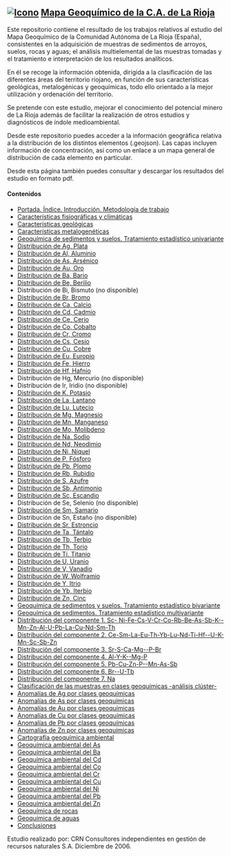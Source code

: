 ## [![Icono](http://www.iderioja.larioja.org/imagenes/logo_iderioja_56x70.gif)](http://www.iderioja.org)     [Mapa Geoquímico de la C.A. de La Rioja](https://github.com/iderioja/mapa_geoquimico)

Este repositorio contiene el resultado de los trabajos relativos al estudio del Mapa Geoquímico de la Comunidad Autónoma de La Rioja (España), consistentes en la adquisición de muestras de sedimentos de arroyos, suelos, rocas y aguas; el análisis multielemental de las muestras tomadas y el tratamiento e interpretación de los resultados analíticos.

En él se recoge la información obtenida, dirigida a la clasificación de las diferentes áreas del territorio riojano, en función de sus características geológicas, metalogénicas y geoquímicas, todo ello orientado a la mejor utilización y ordenación del territorio.

Se pretende con este estudio, mejorar el conocimiento del potencial minero de La Rioja además de facilitar la realización de otros estudios y diagnósticos de índole medioambiental.

Desde este repositorio puedes acceder a la información geográfica relativa a la distribución de los distintos elementos (.geojson). Las capas incluyen información de concentración, así como un enlace a un mapa general de distribución de cada elemento en particular.

Desde esta página también puedes consultar y descargar los resultados del estudio en formato pdf.

#### Contenidos

- [Portada. Índice. Introducción. Metodología de trabajo](http://www.larioja.org/larioja-client/cm/territorio/images?idMmedia=651426)
- [Características fisiográficas y climáticas](http://www.larioja.org/larioja-client/cm/territorio/images?idMmedia=651427)
- [Características geológicas](http://www.larioja.org/larioja-client/cm/territorio/images?idMmedia=651428)
- [Características metalogenéticas](http://www.larioja.org/larioja-client/cm/territorio/images?idMmedia=651429)
- [Geoquímica de sedimentos y suelos. Tratamiento estadístico univariante](http://www.larioja.org/larioja-client/cm/territorio/images?idMmedia=651430)
 - [Distribución de Ag, Plata](http://www.larioja.org/larioja-client/cm/territorio/images?idMmedia=651431)
 - [Distribución de Al, Aluminio](http://www.larioja.org/larioja-client/cm/territorio/images?idMmedia=651432)
 - [Distribución de As, Arsénico](http://www.larioja.org/larioja-client/cm/territorio/images?idMmedia=651433)
 - [Distribución de Au, Oro](http://www.larioja.org/larioja-client/cm/territorio/images?idMmedia=651434)
 - [Distribución de Ba, Bario](http://www.larioja.org/larioja-client/cm/territorio/images?idMmedia=651435)
 - [Distribución de Be, Berilio](http://www.larioja.org/larioja-client/cm/territorio/images?idMmedia=651436)
 - Distribución de Bi, Bismuto (no disponible)
 - [Distribución de Br, Bromo](http://www.larioja.org/larioja-client/cm/territorio/images?idMmedia=651437)
 - [Distribución de Ca, Calcio](http://www.larioja.org/larioja-client/cm/territorio/images?idMmedia=651438)
 - [Distribución de Cd, Cadmio](http://www.larioja.org/larioja-client/cm/territorio/images?idMmedia=651439)
 - [Distribución de Ce, Cerio](http://www.larioja.org/larioja-client/cm/territorio/images?idMmedia=651440)
 - [Distribución de Co, Cobalto](http://www.larioja.org/larioja-client/cm/territorio/images?idMmedia=651441)
 - [Distribución de Cr, Cromo](http://www.larioja.org/larioja-client/cm/territorio/images?idMmedia=651442)
 - [Distribución de Cs, Cesio](http://www.larioja.org/larioja-client/cm/territorio/images?idMmedia=651443)
 - [Distribución de Cu, Cobre](http://www.larioja.org/larioja-client/cm/territorio/images?idMmedia=651444)
 - [Distribución de Eu, Europio](http://www.larioja.org/larioja-client/cm/territorio/images?idMmedia=651445)
 - [Distribución de Fe, Hierro](http://www.larioja.org/larioja-client/cm/territorio/images?idMmedia=651446)
 - [Distribución de Hf, Hafnio](http://www.larioja.org/larioja-client/cm/territorio/images?idMmedia=651447)
 - Distribución de Hg, Mercurio (no disponible)
 - Distribución de Ir, Iridio (no disponible)
 - [Distribución de K, Potasio](http://www.larioja.org/larioja-client/cm/territorio/images?idMmedia=651448)
 - [Distribución de La, Lantano](http://www.larioja.org/larioja-client/cm/territorio/images?idMmedia=651449)
 - [Distribución de Lu, Lutecio](http://www.larioja.org/larioja-client/cm/territorio/images?idMmedia=651450)
 - [Distribución de Mg, Magnesio](http://www.larioja.org/larioja-client/cm/territorio/images?idMmedia=651451)
 - [Distribución de Mn, Manganeso](http://www.larioja.org/larioja-client/cm/territorio/images?idMmedia=651452)
 - [Distribución de Mo, Molibdeno](http://www.larioja.org/larioja-client/cm/territorio/images?idMmedia=651453)
 - [Distribución de Na, Sodio](http://www.larioja.org/larioja-client/cm/territorio/images?idMmedia=651454)
 - [Distribución de Nd, Neodimio](http://www.larioja.org/larioja-client/cm/territorio/images?idMmedia=651455)
 - [Distribución de Ni, Níquel](http://www.larioja.org/larioja-client/cm/territorio/images?idMmedia=651456)
 - [Distribución de P, Fósforo](http://www.larioja.org/larioja-client/cm/territorio/images?idMmedia=651457)
 - [Distribución de Pb, Plomo](http://www.larioja.org/larioja-client/cm/territorio/images?idMmedia=651458)
 - [Distribución de Rb, Rubidio](http://www.larioja.org/larioja-client/cm/territorio/images?idMmedia=651459)
 - [Distribución de S, Azufre](http://www.larioja.org/larioja-client/cm/territorio/images?idMmedia=651460)
 - [Distribución de Sb, Antimonio](http://www.larioja.org/larioja-client/cm/territorio/images?idMmedia=651461)
 - [Distribución de Sc, Escandio](http://www.larioja.org/larioja-client/cm/territorio/images?idMmedia=651462)
 - Distribución de Se, Selenio (no disponible)
 - [Distribución de Sm, Samario](http://www.larioja.org/larioja-client/cm/territorio/images?idMmedia=651463)
 - Distribución de Sn, Estaño (no disponible)
 - [Distribución de Sr, Estroncio](http://www.larioja.org/larioja-client/cm/territorio/images?idMmedia=651464)
 - [Distribución de Ta, Tántalo](http://www.larioja.org/larioja-client/cm/territorio/images?idMmedia=651465)
 - [Distribución de Tb, Terbio](http://www.larioja.org/larioja-client/cm/territorio/images?idMmedia=651466)
 - [Distribución de Th, Torio](http://www.larioja.org/larioja-client/cm/territorio/images?idMmedia=651467)
 - [Distribución de Ti, Titanio](http://www.larioja.org/larioja-client/cm/territorio/images?idMmedia=651468)
 - [Distribución de U, Uranio](http://www.larioja.org/larioja-client/cm/territorio/images?idMmedia=651469)
 - [Distribución de V, Vanadio](http://www.larioja.org/larioja-client/cm/territorio/images?idMmedia=651470)
 - [Distribución de W, Wolframio](http://www.larioja.org/larioja-client/cm/territorio/images?idMmedia=651471)
 - [Distribución de Y, Itrio](http://www.larioja.org/larioja-client/cm/territorio/images?idMmedia=651472)
 - [Distribución de Yb, Iterbio](http://www.larioja.org/larioja-client/cm/territorio/images?idMmedia=651473)
 - [Distribución de Zn, Cinc](http://www.larioja.org/larioja-client/cm/territorio/images?idMmedia=651474)
- [Geoquímica de sedimentos y suelos. Tratamiento estadístico bivariante](http://www.larioja.org/larioja-client/cm/territorio/images?idMmedia=651475)
- [Geoquímica de sedimentos. Tratamiento estadístico multivariante](http://www.larioja.org/larioja-client/cm/territorio/images?idMmedia=651476)
 - [Distribución del componente 1. Sc- Ni-Fe-Cs-V-Cr-Co-Rb-Be-As-Sb-K--Mn-Zn-Al-U-Pb-La-Cu-Nd-Sm-Th](http://www.larioja.org/larioja-client/cm/territorio/images?idMmedia=651477)
 - [Distribución del componente 2. Ce-Sm-La-Eu-Th-Yb-Lu-Nd-Ti-Hf--U-K-Mn-Sc-Sb-Zn](http://www.larioja.org/larioja-client/cm/territorio/images?idMmedia=651478)
 - [Distribución del componente 3. Sr-S-Ca-Mg--P-Br](http://www.larioja.org/larioja-client/cm/territorio/images?idMmedia=651479)
 - [Distribución del componente 4. Al-Y-K--Mg-P](http://www.larioja.org/larioja-client/cm/territorio/images?idMmedia=651480)
 - [Distribución del componente 5. Pb-Cu-Zn-P--Mn-As-Sb](http://www.larioja.org/larioja-client/cm/territorio/images?idMmedia=651481)
 - [Distribución del componente 6. Br--U-Tb](http://www.larioja.org/larioja-client/cm/territorio/images?idMmedia=651482)
 - [Distribución del componente 7. Na](http://www.larioja.org/larioja-client/cm/territorio/images?idMmedia=651483)
- [Clasificación de las muestras en clases geoquímicas -análisis clúster-](http://www.larioja.org/larioja-client/cm/territorio/images?idMmedia=651484)
 - [Anomalías de Ag por clases geoquímicas](http://www.larioja.org/larioja-client/cm/territorio/images?idMmedia=651485)
 - [Anomalías de As por clases geoquímicas](http://www.larioja.org/larioja-client/cm/territorio/images?idMmedia=651486)
 - [Anomalías de Au por clases geoquímicas](http://www.larioja.org/larioja-client/cm/territorio/images?idMmedia=651487)
 - [Anomalías de Cu por clases geoquímicas](http://www.larioja.org/larioja-client/cm/territorio/images?idMmedia=651488)
 - [Anomalías de Pb por clases geoquímicas](http://www.larioja.org/larioja-client/cm/territorio/images?idMmedia=651489)
 - [Anomalías de Zn por clases geoquímicas](http://www.larioja.org/larioja-client/cm/territorio/images?idMmedia=651490)
- [Cartografía geoquímica ambiental](http://www.larioja.org/larioja-client/cm/territorio/images?idMmedia=651491)
 - [Geoquímica ambiental del As](http://www.larioja.org/larioja-client/cm/territorio/images?idMmedia=651492)
 - [Geoquímica ambiental del Ba](http://www.larioja.org/larioja-client/cm/territorio/images?idMmedia=651493)
 - [Geoquímica ambiental del Cd](http://www.larioja.org/larioja-client/cm/territorio/images?idMmedia=651494)
 - [Geoquímica ambiental del Co](http://www.larioja.org/larioja-client/cm/territorio/images?idMmedia=651495)
 - [Geoquímica ambiental del Cr](http://www.larioja.org/larioja-client/cm/territorio/images?idMmedia=651496)
 - [Geoquímica ambiental del Cu](http://www.larioja.org/larioja-client/cm/territorio/images?idMmedia=651497)
 - [Geoquímica ambiental del Ni](http://www.larioja.org/larioja-client/cm/territorio/images?idMmedia=651498)
 - [Geoquímica ambiental del Pb](http://www.larioja.org/larioja-client/cm/territorio/images?idMmedia=651499)
 - [Geoquímica ambiental del Zn](http://www.larioja.org/larioja-client/cm/territorio/images?idMmedia=651500)
- [Geoquímica de rocas](http://www.larioja.org/larioja-client/cm/territorio/images?idMmedia=651501)
- [Geoquímica de aguas](http://www.larioja.org/larioja-client/cm/territorio/images?idMmedia=651502)
- [Conclusiones](http://www.larioja.org/larioja-client/cm/territorio/images?idMmedia=651503)


Estudio realizado por: CRN Consultores independientes en gestión de recursos naturales S.A. Diciembre de 2006.
